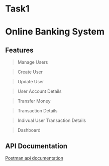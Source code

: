 # Task1
# Online Banking System


## Features




  >Manage Users
  
  >Create User
  
  >Update User
  
  >User Account Details
  
  >Transfer Money
  
  >Transaction Details

  >Indivual User Transaction Details

 >Dashboard
  
  
 




## API Documentation


[Postman api documentation](https://documenter.getpostman.com/view/11617094/TzY4fv9o)
